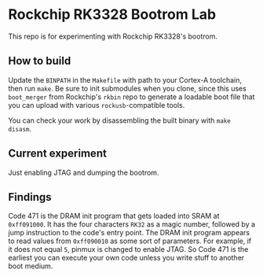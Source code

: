 Rockchip RK3328 Bootrom Lab
===========================

This repo is for experimenting with Rockchip RK3328's bootrom.

How to build
------------
Update the `BINPATH` in the `Makefile` with path to your Cortex-A toolchain,
then run `make`. Be sure to init submodules when you clone, since this uses
`boot_merger` from Rockchip's `rkbin` repo to generate a loadable boot file
that you can upload with various `rockusb`-compatible tools.

You can check your work by disassembling the built binary with `make disasm`.

Current experiment
------------------
Just enabling JTAG and dumping the bootrom.

Findings
--------
Code 471 is the DRAM init program that gets loaded into SRAM at `0xff091000`.
It has the four characters `RK32` as a magic number, followed by a jump
instruction to the code's entry point. The DRAM init program appears to read
values from `0xff090010` as some sort of parameters. For example, if it does
not equal `5`, pinmux is changed to enable JTAG. So Code 471 is the earliest
you can execute your own code unless you write stuff to another boot medium.
